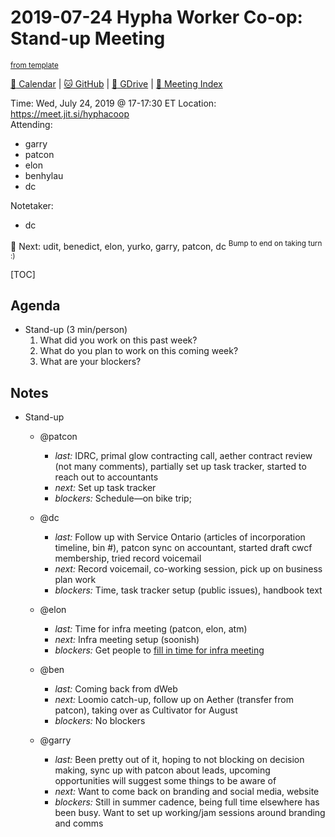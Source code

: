 # 2019-07-24 Hypha Worker Co-op: Stand-up Meeting

<sup>[from template][standup-template]</sup>

[:date: Calendar][calendar] | [:cat: GitHub][gh] | [:open_file_folder: GDrive][gdrive] | [:notebook: Meeting Index][meetings]

Time: Wed, July 24, 2019 @ 17-17:30 ET
Location: https://meet.jit.si/hyphacoop  
Attending:
- garry
- patcon
- elon
- benhylau
- dc

Notetaker:
- dc

:raising_hand: Next: udit, benedict, elon, yurko, garry, patcon, dc 
<sup>Bump to end on taking turn :)</sup>

[TOC]

## Agenda

- Stand-up (3 min/person)
  1. What did you work on this past week?
  2. What do you plan to work on this coming week?
  3. What are your blockers?

## Notes

- Stand-up
  - @patcon
    - _last:_ IDRC, primal glow contracting call, aether contract review (not many comments), partially set up task tracker, started to reach out to accountants
    - _next:_ Set up task tracker
    - _blockers:_ Schedule—on bike trip; 

  - @dc
    - _last:_ Follow up with Service Ontario (articles of incorporation timeline, bin #), patcon sync on accountant, started draft cwcf membership, tried record voicemail
    - _next:_ Record voicemail, co-working session, pick up on business plan work
    - _blockers:_ Time, task tracker setup (public issues), handbook text

  - @elon
    - _last:_ Time for infra meeting (patcon, elon, atm)
    - _next:_ Infra meeting setup (soonish)
    - _blockers:_ Get people to [fill in time for infra meeting](https://www.when2meet.com/?7944486-GqBDW)

  - @ben
    - _last:_ Coming back from dWeb
    - _next:_ Loomio catch-up, follow up on Aether (transfer from patcon), taking over as Cultivator for August
    - _blockers:_ No blockers

  - @garry
    - _last:_ Been pretty out of it, hoping to not blocking on decision making, sync up with patcon about leads, upcoming opportunities will suggest some things to be aware of
    - _next:_ Want to come back on branding and social media, website
    - _blockers:_ Still in summer cadence, being full time elsewhere has been busy. Want to set up working/jam sessions around branding and comms

<!-- Links -->
[standup-template]: https://link.hypha.coop/standup-template
[meetings]: https://link.hypha.coop/meetings
[calendar]: https://link.hypha.coop/calendar
[gh]: https://github.com/hyphacoop/organizing
[gdrive]: https://link.hypha.coop/gdrive
